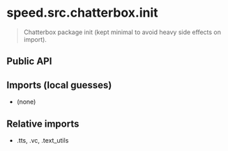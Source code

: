 # speed.src.chatterbox.__init__

> Chatterbox package init (kept minimal to avoid heavy side effects on import).

## Public API


## Imports (local guesses)
- (none)

## Relative imports
- .tts, .vc, .text_utils